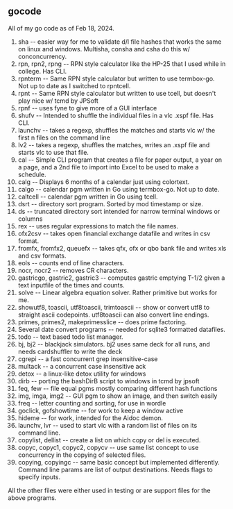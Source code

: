 ## gocode
All of my go code as of Feb 18, 2024.

1.  sha -- easier way for me to validate d/l file hashes that works the same on linux and windows.  Multisha, consha and csha do this w/ conconcurrency.
2.  rpn, rpn2, rpng -- RPN style calculator like the HP-25 that I used while in college.  Has CLI.
3.  rpnterm -- Same RPN style calculator but written to use termbox-go.  Not up to date as I switched to rpntcell.
4.  rpnt -- Same RPN style calculator but written to use tcell, but doesn't play nice w/ tcmd by JPSoft
5.  rpnf -- uses fyne to give more of a GUI interface
6.  shufv -- Intended to shuffle the individual files in a vlc .xspf file.  Has CLI.
7.  launchv -- takes a regexp, shuffles the matches and starts vlc w/ the first n files on the command line
8.  lv2 -- takes a regexp, shuffles the matches, writes an .xspf file and starts vlc to use that file.
9.  cal -- Simple CLI program that creates a file for paper output, a year on a page, and a 2nd file to import into Excel to be used to make a schedule.
10. calg -- Displays 6 months of a calendar just using colortext.
11. calgo -- calendar pgm written in Go using termbox-go.  Not up to date.
12. caltcell -- calendar pgm written in Go using tcell.
13. dsrt -- directory sort program.  Sorted by mod timestamp or size.
14. ds -- truncated directory sort intended for narrow terminal windows or columns
15. rex -- uses regular expressions to match the file names.
16. ofx2csv -- takes open financial exchange datafile and writes in csv format.
17. fromfx, fromfx2, queuefx -- takes qfx, ofx or qbo bank file and writes xls and csv formats.
18. eols -- counts end of line characters.
19. nocr, nocr2 -- removes CR characters.
20. gastricgo, gastric2, gastric3 -- computes gastric emptying T-1/2 given a text inputfile of the times and counts.
21. solve -- Linear algebra equation solver.  Rather primitive but works for me.
22. showutf8, toascii, utf8toascii, trimtoascii -- show or convert utf8 to straight ascii codepoints.
                                                   utf8toascii can also convert line endings.
23. primes, primes2, makeprimesslice -- does prime factoring.
24. Several date convert programs -- needed for sqlite3 formatted datafiles.
25. todo -- text based todo list manager.
26. bj, bj2 -- blackjack simulators.  bj2 uses same deck for all runs, and needs cardshuffler to write the deck
27. cgrepi -- a fast concurrent grep insensitive-case
28. multack -- a concurrent case insensitive ack
29. detox -- a linux-like detox utility for windows
30. dirb -- porting the bashDirB script to windows in tcmd by jpsoft
31. feq, few -- file equal pgms mostly comparing different hash functions
32. img, imga, img2 -- GUI pgm to show an image, and then switch easily
33. freq -- letter counting and sorting, for use in wordle
34. goclick, gofshowtime -- for work to keep a window active
35. hideme -- for work, intended for the Aidoc demon.
36. launchv, lvr -- used to start vlc with a random list of files on its command line.
37. copylist, dellist -- create a list on which copy or del is executed.
38. copyc, copyc1, copyc2, copycv -- use same list concept to use concurrency in the copying of selected files.
39. copying, copyingc -- same basic concept but implemented differently.  Command line params are list of output destinations.  Needs flags to specify inputs.


All the other files were either used in testing or are support files for the above programs.
